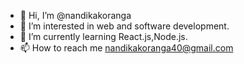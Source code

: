 - 👋 Hi, I’m @nandikakoranga
- 👀 I’m interested in web and software development.
- 🌱 I’m currently learning React.js,Node.js.
- 📫 How to reach me nandikakoranga40@gmail.com

<!---
nandikakoranga/nandikakoranga is a ✨ special ✨ repository because its `README.md` (this file) appears on your GitHub profile.
You can click the Preview link to take a look at your changes.
--->
